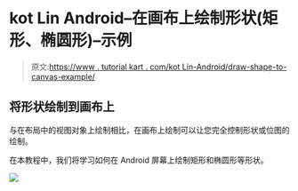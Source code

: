# kot Lin Android–在画布上绘制形状(矩形、椭圆形)–示例

> 原文:[https://www . tutorial kart . com/kot Lin-Android/draw-shape-to-canvas-example/](https://www.tutorialkart.com/kotlin-android/draw-shape-to-canvas-example/)

## 将形状绘制到画布上

与在布局中的视图对象上绘制相比，在画布上绘制可以让您完全控制形状或位图的绘制。

在本教程中，我们将学习如何在 Android 屏幕上绘制矩形和椭圆形等形状。

[![](../Images/925da31b32d6bc3827932f6c8afb11bb.png)](https://www.tutorialkart.com/)